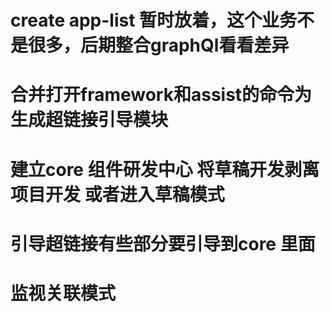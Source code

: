 

# create app-list 暂时放着，这个业务不是很多，后期整合graphQl看看差异


#  合并打开framework和assist的命令为 生成超链接引导模块


# 建立core  组件研发中心 将草稿开发剥离项目开发   或者进入草稿模式



# 引导超链接有些部分要引导到core 里面


# 监视关联模式